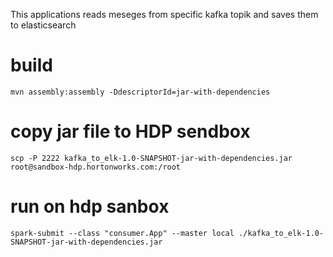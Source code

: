 This applications reads meseges from specific kafka topik and saves them to elasticsearch

# build
`mvn assembly:assembly -DdescriptorId=jar-with-dependencies`

# copy jar file to HDP sendbox
`scp -P 2222 kafka_to_elk-1.0-SNAPSHOT-jar-with-dependencies.jar  root@sandbox-hdp.hortonworks.com:/root`


# run on hdp sanbox
`spark-submit --class "consumer.App" --master local ./kafka_to_elk-1.0-SNAPSHOT-jar-with-dependencies.jar`